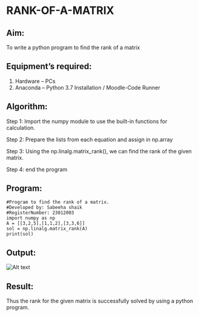# RANK-OF-A-MATRIX
## Aim:
To write a python program to find the rank of a matrix
## Equipment’s required:
1. 	Hardware – PCs
2. 	Anaconda – Python 3.7 Installation / Moodle-Code Runner
## Algorithm:
Step 1:
Import the numpy module to use the built-in functions for calculation.

Step 2:
Prepare the lists from each equation and assign in np.array

Step 3:
Using the np.linalg.matrix_rank(), we can find the rank of the given matrix.

Step 4:
end the program
## Program:
```
#Program to find the rank of a matrix.
#Developed by: Sabeeha shaik
#RegisterNumber: 23012003
import numpy as np
A = [[3,2,5],[1,1,2],[3,3,6]]
sol = np.linalg.matrix_rank(A)
print(sol)
```
## Output:
![Alt text](<rank of a matrix.png>)
## Result:
Thus the rank for the given matrix is successfully solved by  using a python program.

